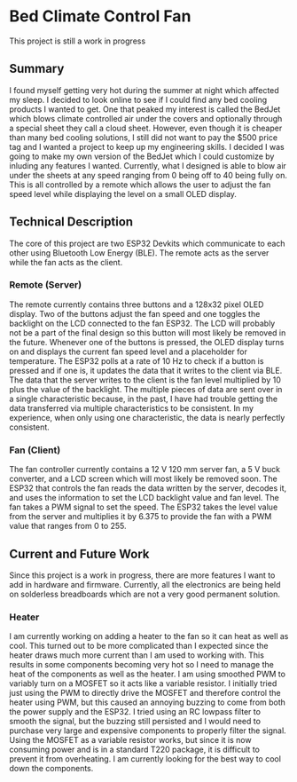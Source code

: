 # Bed Climate Control Fan

This project is still a work in progress

## Summary

I found myself getting very hot during the summer at night which affected my sleep. I decided to look online to see if I could find any bed cooling products I wanted to get. One that peaked my interest is called the BedJet which blows climate controlled air under the covers and optionally through a special sheet they call a cloud sheet. However, even though it is cheaper than many bed cooling solutions, I still did not want to pay the $500 price tag and I wanted a project to keep up my engineering skills. I decided I was going to make my own version of the BedJet which I could customize by inluding any features I wanted. Currently, what I designed is able to blow air under the sheets at any speed ranging from 0 being off to 40 being fully on. This is all controlled by a remote which allows the user to adjust the fan speed level while displaying the level on a small OLED display.

## Technical Description

The core of this project are two ESP32 Devkits which communicate to each other using Bluetooth Low Energy (BLE). The remote acts as the server while the fan acts as the client. 

### Remote (Server)

The remote currently contains three buttons and a 128x32 pixel OLED display. Two of the buttons adjust the fan speed and one toggles the backlight on the LCD connected to the fan ESP32. The LCD will probably not be a part of the final design so this button will most likely be removed in the future. Whenever one of the buttons is pressed, the OLED display turns on and displays the current fan speed level and a placeholder for temperature. The ESP32 polls at a rate of 10 Hz to check if a button is pressed and if one is, it updates the data that it writes to the client via BLE. The data that the server writes to the client is the fan level multiplied by 10 plus the value of the backlight. The multiple pieces of data are sent over in a single characteristic because, in the past, I have had trouble getting the data transferred via multiple characteristics to be consistent. In my experience, when only using one characteristic, the data is nearly perfectly consistent.

### Fan (Client)

The fan controller currently contains a 12 V 120 mm server fan, a 5 V buck converter, and a LCD screen which will most likely be removed soon. The ESP32 that controls the fan reads the data written by the server, decodes it, and uses the information to set the LCD backlight value and fan level. The fan takes a PWM signal to set the speed. The ESP32 takes the level value from the server and multiplies it by 6.375 to provide the fan with a PWM value that ranges from 0 to 255. 

## Current and Future Work

Since this project is a work in progress, there are more features I want to add in hardware and firmware. Currently, all the electronics are being held on solderless breadboards which are not a very good permanent solution. 

### Heater

I am currently working on adding a heater to the fan so it can heat as well as cool. This turned out to be more complicated than I expected since the heater draws much more current than I am used to working with. This results in some components becoming very hot so I need to manage the heat of the components as well as the heater. I am using smoothed PWM to variably turn on a MOSFET so it acts like a variable resistor. I initially tried just using the PWM to directly drive the MOSFET and therefore control the heater using PWM, but this caused an annoying buzzing to come from both the power supply and the ESP32. I tried using an RC lowpass filter to smooth the signal, but the buzzing still persisted and I would need to purchase very large and expensive components to properly filter the signal. Using the MOSFET as a variable resistor works, but since it is now consuming power and is in a standard T220 package, it is difficult to prevent it from overheating. I am currently looking for the best way to cool down the components.